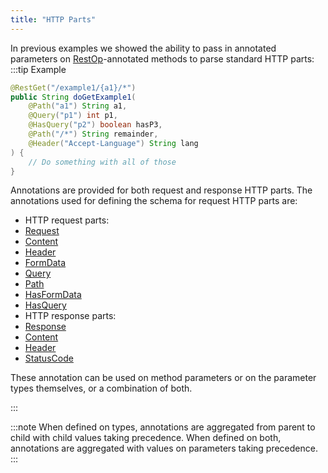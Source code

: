 ```yaml
---
title: "HTTP Parts"
---
```


In previous examples we showed the ability to pass in annotated parameters on [RestOp](../apidocs/org/apache/juneau/rest/annotation/RestOp.html)-annotated methods to parse standard HTTP parts:
:::tip Example


```java
@RestGet("/example1/{a1}/*")
public String doGetExample1(
    @Path("a1") String a1,
    @Query("p1") int p1,
    @HasQuery("p2") boolean hasP3,
    @Path("/*") String remainder,
    @Header("Accept-Language") String lang
) {
    // Do something with all of those
}
```


Annotations are provided for both request and response HTTP parts.
The annotations used for defining the schema for request HTTP parts are:
- HTTP request parts:
- [Request](../apidocs/org/apache/juneau/http/annotation/Request.html)
- [Content](../apidocs/org/apache/juneau/http/annotation/Content.html)
- [Header](../apidocs/org/apache/juneau/http/annotation/Header.html)
- [FormData](../apidocs/org/apache/juneau/http/annotation/FormData.html)
- [Query](../apidocs/org/apache/juneau/http/annotation/Query.html)
- [Path](../apidocs/org/apache/juneau/http/annotation/Path.html)
- [HasFormData](../apidocs/org/apache/juneau/http/annotation/HasFormData.html)
- [HasQuery](../apidocs/org/apache/juneau/http/annotation/HasQuery.html)
- HTTP response parts:
- [Response](../apidocs/org/apache/juneau/http/annotation/Response.html)
- [Content](../apidocs/org/apache/juneau/http/annotation/Content.html)
- [Header](../apidocs/org/apache/juneau/http/annotation/Header.html)
- [StatusCode](../apidocs/org/apache/juneau/http/annotation/StatusCode.html)

These annotation can be used on method parameters or on the parameter types themselves, or a combination
of both.

:::

:::note
When defined on types, annotations are aggregated from parent to child with child values
taking precedence.  When defined on both, annotations are aggregated with values on parameters
taking precedence.
:::
